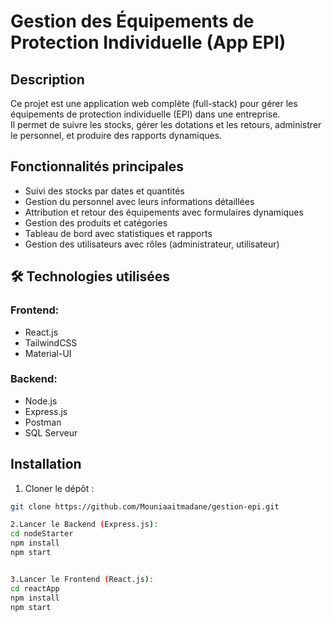 # Gestion des Équipements de Protection Individuelle (App EPI)

## Description
Ce projet est une application web complète (full-stack) pour gérer les équipements de protection individuelle (EPI) dans une entreprise.  
Il permet de suivre les stocks, gérer les dotations et les retours, administrer le personnel, et produire des rapports dynamiques.

## Fonctionnalités principales
- Suivi des stocks par dates et quantités  
- Gestion du personnel avec leurs informations détaillées  
- Attribution et retour des équipements avec formulaires dynamiques  
- Gestion des produits et catégories  
- Tableau de bord avec statistiques et rapports  
- Gestion des utilisateurs avec rôles (administrateur, utilisateur)  
## 🛠️ Technologies utilisées

### Frontend:
- React.js  
- TailwindCSS  
- Material-UI

### Backend:
- Node.js  
- Express.js
- Postman
- SQL Serveur


## Installation

1. Cloner le dépôt :

```bash
git clone https://github.com/Mouniaaitmadane/gestion-epi.git

2.Lancer le Backend (Express.js):
cd nodeStarter
npm install
npm start


3.Lancer le Frontend (React.js):
cd reactApp
npm install
npm start


